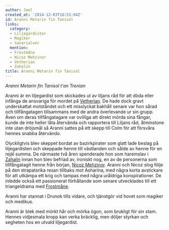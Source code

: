 ```yaml
---
author: Joel
created_at: '2014-12-03T16:51:04Z'
id: Aranni Metarin fin Tanisol
links:
  category:
  - Liljegardister
  - Magiker
  - Sanarialver
  mention:
  - Frostmåne
  - Nicoz Mehzinor
  - Vetherian
  - Zahalin
title: Aranni Metarin fin Tanisol
---
```


*Aranni Metarin fin Tanisol t'an Trenian*

Aranni är en liljegardist som skickades ut av liljans råd för att döda eller infånga de ansvariga
för mordet på [Vetherian]. De hade dock gravt underskattat motståndet och ett misslyckat bakhåll
senare var hon sårad och tillfångatagen tillsammans med de andra överlevande ur sin grupp. Även om
deras tillfångatagare var ovilliga att direkt mörda sina fångar, kunde de inte heller låta återvända
och rapportera till Liljans råd, åtminstone inte utan dröjsmål så Aranni sattes på ett skepp till
Colm för att försvåra hennes snabba återvändo.

Olyckligtvis blev skeppet bordat av bazirkpirater som glatt lade beslag på liljegardisten och
skeppade henne till västlanden och sålde av henne för en rejäl summa. De närmaste två åren
spenderade hon som haremslav i [Zahalin] innan hon blev befriad av, ironiskt nog, en av de
personerna som tillfångatagit henne från början, [Nicoz Mehzinor]. Aranni och Nicoz slog följe på
den strapatsrika resan tillbaks mot Asharina, med några korta avstickare för att utkämpa ett krig
och tampas med några uråldriga konspirationer. De inledde också ett passionerat förhållande som
senare utvecklades till ett triangeldrama med [Frostmåne].

Aranni har stannat i Drunok tills vidare, och tjänstgör vid hovet som magiker och medikus.

Aranni är blek med mörkt hår och mörka ögon, som brukligt för sin stam. Hennes vidjesmala kropp kan
verka bräcklig, men döljer styrkan och segheten hos en utvald liljegardist.

  [Vetherian]: Vetherian
  [Zahalin]: Zahalin
  [Nicoz Mehzinor]: Nicoz_Mehzinor
  [Frostmåne]: Frostmåne